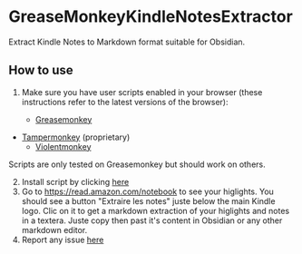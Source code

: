 # GreaseMonkeyKindleNotesExtractor
Extract Kindle Notes to Markdown format suitable for Obsidian.

## How to use
1. Make sure you have user scripts enabled in your browser (these instructions refer to the latest versions of the browser):

	* [Greasemonkey](https://addons.mozilla.org/firefox/addon/greasemonkey/)
  * [Tampermonkey](https://www.tampermonkey.net/) (proprietary)
	* [Violentmonkey](https://violentmonkey.github.io/get-it/)
	
  Scripts are only tested on Greasemonkey but should work on others.
  
2. Install script by clicking [here](https://raw.githubusercontent.com/yanncharlou/GreaseMonkeyKindleNotesExtractor/main/GreaseMonkey-kindle-notes-extractor.user.js)
3. Go to https://read.amazon.com/notebook to see your higlights. You should see a button "Extraire les notes" juste below the main Kindle logo. Clic on it to get a markdown extraction of your higlights and notes in a textera. Juste copy then past it's content in Obsidian or any other markdown editor.
4. Report any issue [here](https://github.com/yanncharlou/GreaseMonkeyKindleNotesExtractor/issues)
